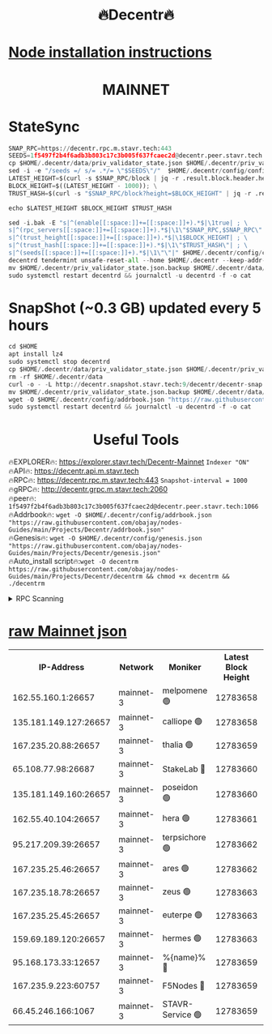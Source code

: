 <h1 align="center"> 🔥Decentr🔥</h1>

[Node installation instructions](https://github.com/obajay/nodes-Guides/tree/main/Projects/Decentr)
=
<h1 align="center"> MAINNET</h1>

# StateSync
```python
SNAP_RPC=https://decentr.rpc.m.stavr.tech:443
SEEDS=1f5497f2b4f6adb3b803c17c3b005f637fcaec2d@decentr.peer.stavr.tech:1066
cp $HOME/.decentr/data/priv_validator_state.json $HOME/.decentr/priv_validator_state.json.backup
sed -i -e "/seeds =/ s/= .*/= \"$SEEDS\"/"  $HOME/.decentr/config/config.toml
LATEST_HEIGHT=$(curl -s $SNAP_RPC/block | jq -r .result.block.header.height); \
BLOCK_HEIGHT=$((LATEST_HEIGHT - 1000)); \
TRUST_HASH=$(curl -s "$SNAP_RPC/block?height=$BLOCK_HEIGHT" | jq -r .result.block_id.hash)

echo $LATEST_HEIGHT $BLOCK_HEIGHT $TRUST_HASH

sed -i.bak -E "s|^(enable[[:space:]]+=[[:space:]]+).*$|\1true| ; \
s|^(rpc_servers[[:space:]]+=[[:space:]]+).*$|\1\"$SNAP_RPC,$SNAP_RPC\"| ; \
s|^(trust_height[[:space:]]+=[[:space:]]+).*$|\1$BLOCK_HEIGHT| ; \
s|^(trust_hash[[:space:]]+=[[:space:]]+).*$|\1\"$TRUST_HASH\"| ; \
s|^(seeds[[:space:]]+=[[:space:]]+).*$|\1\"\"|" $HOME/.decentr/config/config.toml
decentrd tendermint unsafe-reset-all --home $HOME/.decentr --keep-addr-book
mv $HOME/.decentr/priv_validator_state.json.backup $HOME/.decentr/data/priv_validator_state.json
sudo systemctl restart decentrd && journalctl -u decentrd -f -o cat
```
# SnapShot (~0.3 GB) updated every 5 hours
```python
cd $HOME
apt install lz4
sudo systemctl stop decentrd
cp $HOME/.decentr/data/priv_validator_state.json $HOME/.decentr/priv_validator_state.json.backup
rm -rf $HOME/.decentr/data
curl -o - -L http://decentr.snapshot.stavr.tech:9/decentr/decentr-snap.tar.lz4 | lz4 -c -d - | tar -x -C $HOME/.decentr --strip-components 2
mv $HOME/.decentr/priv_validator_state.json.backup $HOME/.decentr/data/priv_validator_state.json
wget -O $HOME/.decentr/config/addrbook.json "https://raw.githubusercontent.com/obajay/nodes-Guides/main/Projects/Decentr/addrbook.json"
sudo systemctl restart decentrd && journalctl -u decentrd -f -o cat
```

 <h1 align="center"> Useful Tools</h1>

🔥EXPLORER🔥:     https://explorer.stavr.tech/Decentr-Mainnet        `Indexer "ON"` \
🔥API🔥:          https://decentr.api.m.stavr.tech \
🔥RPC🔥:          https://decentr.rpc.m.stavr.tech:443              `Snapshot-interval = 1000` \
🔥gRPC🔥:         http://decentr.grpc.m.stavr.tech:2060 \
🔥peer🔥:         `1f5497f2b4f6adb3b803c17c3b005f637fcaec2d@decentr.peer.stavr.tech:1066` \
🔥Addrbook🔥:  `wget -O $HOME/.decentr/config/addrbook.json "https://raw.githubusercontent.com/obajay/nodes-Guides/main/Projects/Decentr/addrbook.json"` \
🔥Genesis🔥:  `wget -O $HOME/.decentr/config/genesis.json "https://raw.githubusercontent.com/obajay/nodes-Guides/main/Projects/Decentr/genesis.json"` \
🔥Auto_install script🔥:`wget -O decentrm https://raw.githubusercontent.com/obajay/nodes-Guides/main/Projects/Decentr/decentrm && chmod +x decentrm && ./decentrm`

<details>
<summary>RPC Scanning</summary>

<h2 align="center"> We scan nodes in real time every 4 hours. And we provide the final result of RPC endpoints.
We cannot influence the operation of these nodes in any way. </h2>


```python
If Voting Power is higher than 0 --> then the Node is a validator of the network and may be subject to attack and be a potential threat to the chain.
```
```python
We marked such validators with a red symbol
```

</details>

[raw Mainnet json](https://rpc-check.decentrm.stavr.tech/decentrm/rpc-decentrm-result.json)
=



<table><tr><th>IP-Address</th><th>Network</th><th>Moniker</th><th>Latest Block Height</th><th>Earliest Block Height</th><th>Catching Up</th><th>Tx Index</th><th>Voting Power</th><th>Scan Time</th></tr><tr><td>162.55.160.1:26657</td><td>mainnet-3</td><td>melpomene 🟢</td><td>12783658</td><td>1688950</td><td>False</td><td>on</td><td>0</td><td>2024-02-07T15:58:04.285177162UTC</td></tr><tr><td>135.181.149.127:26657</td><td>mainnet-3</td><td>calliope 🟢</td><td>12783658</td><td>1688950</td><td>False</td><td>on</td><td>0</td><td>2024-02-07T15:58:06.723796898UTC</td></tr><tr><td>167.235.20.88:26657</td><td>mainnet-3</td><td>thalia 🟢</td><td>12783659</td><td>1688950</td><td>False</td><td>on</td><td>0</td><td>2024-02-07T15:58:12.551929008UTC</td></tr><tr><td>65.108.77.98:26687</td><td>mainnet-3</td><td>StakeLab 🔴</td><td>12783660</td><td>1688950</td><td>False</td><td>on</td><td>5639876</td><td>2024-02-07T15:58:12.911190128UTC</td></tr><tr><td>135.181.149.160:26657</td><td>mainnet-3</td><td>poseidon 🟢</td><td>12783660</td><td>1688950</td><td>False</td><td>on</td><td>0</td><td>2024-02-07T15:58:17.755998629UTC</td></tr><tr><td>162.55.40.104:26657</td><td>mainnet-3</td><td>hera 🟢</td><td>12783661</td><td>1688950</td><td>False</td><td>on</td><td>0</td><td>2024-02-07T15:58:20.087422855UTC</td></tr><tr><td>95.217.209.39:26657</td><td>mainnet-3</td><td>terpsichore 🟢</td><td>12783662</td><td>1688950</td><td>False</td><td>on</td><td>0</td><td>2024-02-07T15:58:26.613973853UTC</td></tr><tr><td>167.235.25.46:26657</td><td>mainnet-3</td><td>ares 🟢</td><td>12783662</td><td>1688950</td><td>False</td><td>on</td><td>0</td><td>2024-02-07T15:58:28.998383789UTC</td></tr><tr><td>167.235.18.78:26657</td><td>mainnet-3</td><td>zeus 🟢</td><td>12783663</td><td>1688950</td><td>False</td><td>on</td><td>0</td><td>2024-02-07T15:58:31.276272618UTC</td></tr><tr><td>167.235.25.45:26657</td><td>mainnet-3</td><td>euterpe 🟢</td><td>12783663</td><td>1688950</td><td>False</td><td>on</td><td>0</td><td>2024-02-07T15:58:31.615747936UTC</td></tr><tr><td>159.69.189.120:26657</td><td>mainnet-3</td><td>hermes 🟢</td><td>12783663</td><td>1688950</td><td>False</td><td>on</td><td>0</td><td>2024-02-07T15:58:33.943641734UTC</td></tr><tr><td>95.168.173.33:12657</td><td>mainnet-3</td><td>%{name}% 🔴</td><td>12783659</td><td>8964001</td><td>False</td><td>on</td><td>4263305</td><td>2024-02-07T15:58:07.916978571UTC</td></tr><tr><td>167.235.9.223:60757</td><td>mainnet-3</td><td>F5Nodes 🔴</td><td>12783659</td><td>12380001</td><td>False</td><td>off</td><td>562</td><td>2024-02-07T15:58:08.193868330UTC</td></tr><tr><td>66.45.246.166:1067</td><td>mainnet-3</td><td>STAVR-Service 🟢</td><td>12783659</td><td>12783001</td><td>False</td><td>on</td><td>0</td><td>2024-02-07T15:58:07.349121175UTC</td></tr></table>
